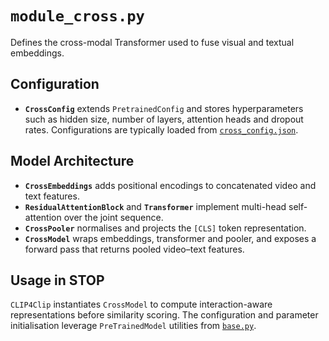 # `module_cross.py`

Defines the cross-modal Transformer used to fuse visual and textual embeddings.

## Configuration

- **`CrossConfig`** extends `PretrainedConfig` and stores hyperparameters such as hidden size, number of layers, attention heads and dropout rates. Configurations are typically loaded from [`cross_config.json`](cross_config.md).

## Model Architecture

- **`CrossEmbeddings`** adds positional encodings to concatenated video and text features.
- **`ResidualAttentionBlock`** and **`Transformer`** implement multi-head self-attention over the joint sequence.
- **`CrossPooler`** normalises and projects the `[CLS]` token representation.
- **`CrossModel`** wraps embeddings, transformer and pooler, and exposes a forward pass that returns pooled video–text features.

## Usage in STOP

`CLIP4Clip` instantiates `CrossModel` to compute interaction-aware representations before similarity scoring. The configuration and parameter initialisation leverage `PreTrainedModel` utilities from [`base.py`](base.md).
